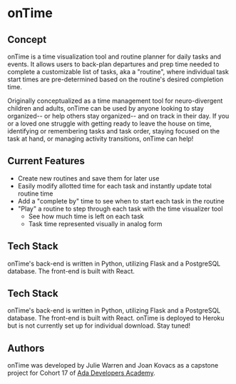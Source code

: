 # onTime

## Concept

onTime is a time visualization tool and routine planner for daily tasks and events. It allows users to back-plan departures and prep time needed to complete a customizable list of tasks, aka a "routine", where individual task start times are pre-determined based on the routine's desired completion time.

Originally conceptualized as a time management tool for neuro-divergent children and adults, onTime can be used by anyone looking to stay organized-- or help others stay organized-- and on track in their day. If you or a loved one struggle with getting ready to leave the house on time, identifying or remembering tasks and task order, staying focused on the task at hand, or managing activity transitions, onTime can help!

## Current Features

- Create new routines and save them for later use
- Easily modify allotted time for each task and instantly update total routine time
- Add a "complete by" time to see when to start each task in the routine
- "Play" a routine to step through each task with the time visualizer tool
  - See how much time is left on each task
  - Task time represented visually in analog form

## Tech Stack

onTime's back-end is written in Python, utilizing Flask and a PostgreSQL database. The front-end is built with React.

## Tech Stack

onTime's back-end is written in Python, utilizing Flask and a PostgreSQL database. The front-end is built with React. onTime is deployed to Heroku but is not currently set up for individual download. Stay tuned!

## Authors

onTime was developed by Julie Warren and Joan Kovacs as a capstone project for Cohort 17 of [Ada Developers Academy](https://adadevelopersacademy.org/). 



<!-- 
# Getting Started with Create React App

This project was bootstrapped with [Create React App](https://github.com/facebook/create-react-app).

## Available Scripts

In the project directory, you can run:

### `yarn start`

Runs the app in the development mode.\
Open [http://localhost:3000](http://localhost:3000) to view it in your browser.

The page will reload when you make changes.\
You may also see any lint errors in the console.

### `yarn test`

Launches the test runner in the interactive watch mode.\
See the section about [running tests](https://facebook.github.io/create-react-app/docs/running-tests) for more information.

### `yarn build`

Builds the app for production to the `build` folder.\
It correctly bundles React in production mode and optimizes the build for the best performance.

The build is minified and the filenames include the hashes.\
Your app is ready to be deployed!

See the section about [deployment](https://facebook.github.io/create-react-app/docs/deployment) for more information.

### `yarn eject`

**Note: this is a one-way operation. Once you `eject`, you can't go back!**

If you aren't satisfied with the build tool and configuration choices, you can `eject` at any time. This command will remove the single build dependency from your project.

Instead, it will copy all the configuration files and the transitive dependencies (webpack, Babel, ESLint, etc) right into your project so you have full control over them. All of the commands except `eject` will still work, but they will point to the copied scripts so you can tweak them. At this point you're on your own.

You don't have to ever use `eject`. The curated feature set is suitable for small and middle deployments, and you shouldn't feel obligated to use this feature. However we understand that this tool wouldn't be useful if you couldn't customize it when you are ready for it.

## Learn More

You can learn more in the [Create React App documentation](https://facebook.github.io/create-react-app/docs/getting-started).

To learn React, check out the [React documentation](https://reactjs.org/).

### Code Splitting

This section has moved here: [https://facebook.github.io/create-react-app/docs/code-splitting](https://facebook.github.io/create-react-app/docs/code-splitting)

### Analyzing the Bundle Size

This section has moved here: [https://facebook.github.io/create-react-app/docs/analyzing-the-bundle-size](https://facebook.github.io/create-react-app/docs/analyzing-the-bundle-size)

### Making a Progressive Web App

This section has moved here: [https://facebook.github.io/create-react-app/docs/making-a-progressive-web-app](https://facebook.github.io/create-react-app/docs/making-a-progressive-web-app)

### Advanced Configuration

This section has moved here: [https://facebook.github.io/create-react-app/docs/advanced-configuration](https://facebook.github.io/create-react-app/docs/advanced-configuration)

### Deployment

This section has moved here: [https://facebook.github.io/create-react-app/docs/deployment](https://facebook.github.io/create-react-app/docs/deployment)

### `yarn build` fails to minify

This section has moved here: [https://facebook.github.io/create-react-app/docs/troubleshooting#npm-run-build-fails-to-minify](https://facebook.github.io/create-react-app/docs/troubleshooting#npm-run-build-fails-to-minify) -->
